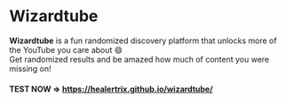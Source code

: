 # Wizardtube
<b>Wizardtube</b> is a fun randomized discovery platform that unlocks more of the YouTube you care about 😄 
<BR>Get randomized results and be amazed how much of content you were missing on!<br>
  
  #### TEST NOW => https://healertrix.github.io/wizardtube/
